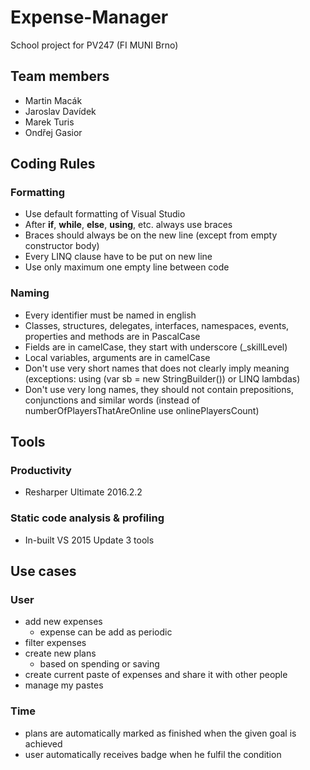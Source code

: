 # Expense-Manager
School project for PV247 (FI MUNI Brno)

## Team members ##
* Martin Macák
* Jaroslav Davídek
* Marek Turis
* Ondřej Gasior

## Coding Rules ##
### Formatting ###
* Use default formatting of Visual Studio
* After **if**, **while**, **else**, **using**, etc. always use braces
* Braces should always be on the new line (except from empty constructor body)
* Every LINQ clause have to be put on new line
* Use only maximum one empty line between code

### Naming ###
* Every identifier must be named in english
* Classes, structures, delegates, interfaces, namespaces, events, properties and methods are in PascalCase
* Fields are in camelCase, they start with underscore (\_skillLevel)
* Local variables, arguments are in camelCase
* Don't use very short names that does not clearly imply meaning (exceptions: using (var sb = new StringBuilder()) or LINQ lambdas)
* Don't use very long names, they should not contain prepositions, conjunctions and similar words (instead of numberOfPlayersThatAreOnline use onlinePlayersCount)

## Tools ##
### Productivity ###
* Resharper Ultimate 2016.2.2

### Static code analysis & profiling ###
* In-built VS 2015 Update 3 tools

## Use cases ##
### User ###
* add new expenses
  - expense can be add as periodic
* filter expenses
* create new plans
   - based on spending or saving
* create current paste of expenses and share it with other people
* manage my pastes

### Time ###
* plans are automatically marked as finished when the given goal is achieved
* user automatically receives badge when he fulfil the condition
